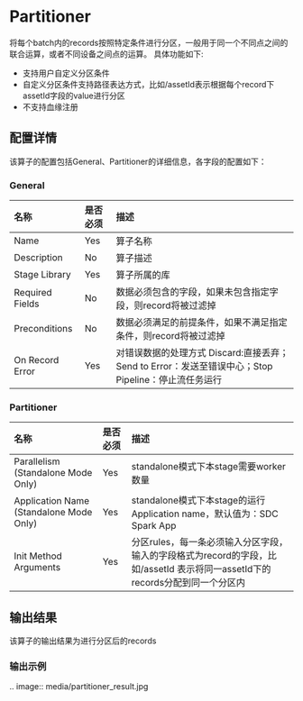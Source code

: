 # Partitioner

将每个batch内的records按照特定条件进行分区，一般用于同一个不同点之间的联合运算，或者不同设备之间点的运算。
具体功能如下:

- 支持用户自定义分区条件
- 自定义分区条件支持路径表达方式，比如/assetId表示根据每个record下assetId字段的value进行分区
- 不支持血缘注册


## 配置详情

该算子的配置包括General、Partitioner的详细信息，各字段的配置如下：

### General

| 名称            | 是否必须 | 描述                   |
| :-------------- | :------- | :--------------------- |
| Name            | Yes      | 算子名称               |
| Description     | No       | 算子描述               |
| Stage Library   | Yes      | 算子所属的库           |
| Required Fields | No       | 数据必须包含的字段，如果未包含指定字段，则record将被过滤掉     |
| Preconditions   | No       | 数据必须满足的前提条件，如果不满足指定条件，则record将被过滤掉  |
| On Record Error | Yes      | 对错误数据的处理方式  Discard:直接丢弃；Send to Error：发送至错误中心；Stop Pipeline：停止流任务运行 |

### Partitioner

| 名称                    | 是否必须 | 描述                             |
| :---------------------- | :------- | :------------------------------- |
| Parallelism (Standalone Mode Only)  | Yes|  standalone模式下本stage需要worker数量|
| Application Name (Standalone Mode Only)| Yes |standalone模式下本stage的运行Application name，默认值为：SDC Spark App|
| Init Method Arguments | Yes |分区rules，每一条必须输入分区字段，输入的字段格式为record的字段，比如/assetId 表示将同一assetId下的records分配到同一个分区内 |


## 输出结果

该算子的输出结果为进行分区后的records


### 输出示例
.. image:: media/partitioner_result.jpg
